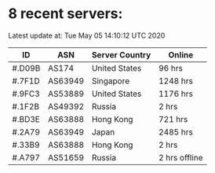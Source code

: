 # 8 recent servers:

Latest update at: Tue May 05 14:10:12 UTC 2020

| ID | ASN | Server Country | Online |
| -- | --- | -------------- | ------ |
| #.D09B | AS174 | United States | 96 hrs |
| #.7F1D | AS63949 | Singapore | 1248 hrs |
| #.9FC3 | AS53889 | United States | 1176 hrs |
| #.1F2B | AS49392 | Russia | 2 hrs |
| #.BD3E | AS63888 | Hong Kong | 721 hrs |
| #.2A79 | AS63949 | Japan | 2485 hrs |
| #.33B9 | AS63888 | Hong Kong | 2 hrs |
| #.A797 | AS51659 | Russia | 2 hrs offline |

